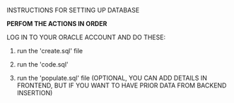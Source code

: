 
INSTRUCTIONS FOR SETTING UP DATABASE

**PERFOM THE ACTIONS IN ORDER**

LOG IN TO YOUR ORACLE ACCOUNT AND DO THESE: 

1. run the 'create.sql' file 

2. run the 'code.sql'

3. run the 'populate.sql' file (OPTIONAL, YOU CAN ADD DETAILS IN FRONTEND, BUT IF YOU WANT TO HAVE PRIOR DATA FROM BACKEND INSERTION)

